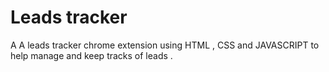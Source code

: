 # Leads tracker
 A A leads tracker chrome extension using HTML , CSS and JAVASCRIPT  to help manage and keep tracks of leads .
